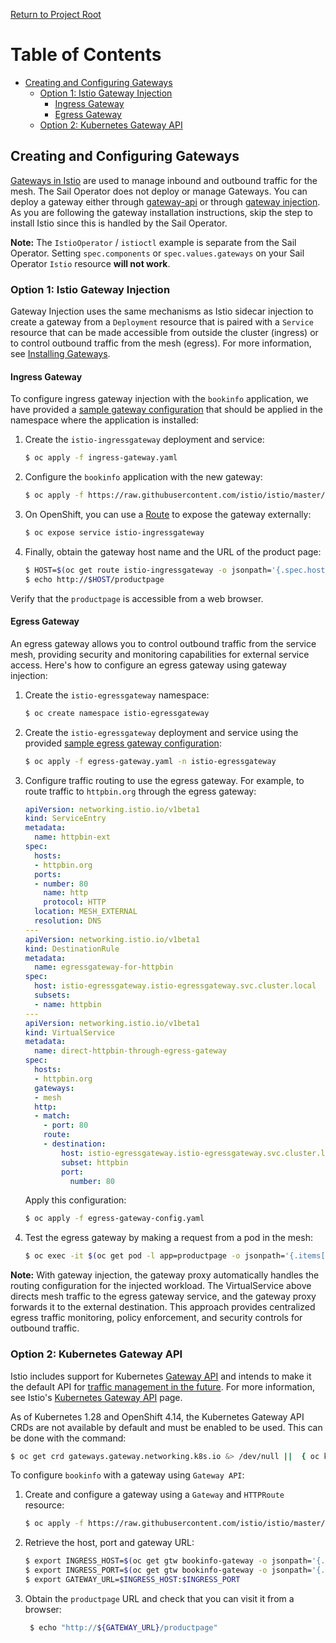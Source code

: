 [Return to Project Root](../README.md)

# Table of Contents

- [Creating and Configuring Gateways](#creating-and-configuring-gateways)
    - [Option 1: Istio Gateway Injection](#option-1-istio-gateway-injection)
        - [Ingress Gateway](#ingress-gateway)
        - [Egress Gateway](#egress-gateway)
    - [Option 2: Kubernetes Gateway API](#option-2-kubernetes-gateway-api)

## Creating and Configuring Gateways

[Gateways in Istio](https://istio.io/latest/docs/concepts/traffic-management/#gateways) are used to manage inbound and outbound traffic for the mesh. The Sail Operator does not deploy or manage Gateways. You can deploy a gateway either through [gateway-api](https://istio.io/latest/docs/tasks/traffic-management/ingress/gateway-api/) or through [gateway injection](https://istio.io/latest/docs/setup/additional-setup/gateway/#deploying-a-gateway). As you are following the gateway installation instructions, skip the step to install Istio since this is handled by the Sail Operator.

**Note:** The `IstioOperator` / `istioctl` example is separate from the Sail Operator. Setting `spec.components` or `spec.values.gateways` on your Sail Operator `Istio` resource **will not work**.

### Option 1: Istio Gateway Injection

Gateway Injection uses the same mechanisms as Istio sidecar injection to create
a gateway from a `Deployment` resource that is paired with a `Service` resource
that can be made accessible from outside the cluster (ingress) or to control
outbound traffic from the mesh (egress). For more information, see
[Installing Gateways](https://istio.io/latest/docs/setup/additional-setup/gateway/#deploying-a-gateway).

#### Ingress Gateway

To configure ingress gateway injection with the `bookinfo` application, we have provided
a [sample gateway configuration](../../chart/samples/ingress-gateway.yaml) that should be applied in the namespace
where the application is installed:

1. Create the `istio-ingressgateway` deployment and service:

    ```sh
    $ oc apply -f ingress-gateway.yaml
    ```

2. Configure the `bookinfo` application with the new gateway:

    ```sh
    $ oc apply -f https://raw.githubusercontent.com/istio/istio/master/samples/bookinfo/networking/bookinfo-gateway.yaml
    ```

3. On OpenShift, you can use a [Route](https://docs.openshift.com/container-platform/4.13/networking/routes/route-configuration.html) to expose the gateway externally: 

    ```sh
    $ oc expose service istio-ingressgateway
    ```

4. Finally, obtain the gateway host name and the URL of the product page:

    ```sh
    $ HOST=$(oc get route istio-ingressgateway -o jsonpath='{.spec.host}')
    $ echo http://$HOST/productpage
    ```

Verify that the `productpage` is accessible from a web browser. 

#### Egress Gateway

An egress gateway allows you to control outbound traffic from the service mesh, providing security and monitoring capabilities for external service access. Here's how to configure an egress gateway using gateway injection:

1. Create the `istio-egressgateway` namespace:

    ```sh
    $ oc create namespace istio-egressgateway
    ```

2. Create the `istio-egressgateway` deployment and service using the provided [sample egress gateway configuration](../../chart/samples/egress-gateway.yaml?raw=1):

    ```sh
    $ oc apply -f egress-gateway.yaml -n istio-egressgateway
    ```

3. Configure traffic routing to use the egress gateway. For example, to route traffic to `httpbin.org` through the egress gateway:

    ```yaml
    apiVersion: networking.istio.io/v1beta1
    kind: ServiceEntry
    metadata:
      name: httpbin-ext
    spec:
      hosts:
      - httpbin.org
      ports:
      - number: 80
        name: http
        protocol: HTTP
      location: MESH_EXTERNAL
      resolution: DNS
    ---
    apiVersion: networking.istio.io/v1beta1
    kind: DestinationRule
    metadata:
      name: egressgateway-for-httpbin
    spec:
      host: istio-egressgateway.istio-egressgateway.svc.cluster.local
      subsets:
      - name: httpbin
    ---
    apiVersion: networking.istio.io/v1beta1
    kind: VirtualService
    metadata:
      name: direct-httpbin-through-egress-gateway
    spec:
      hosts:
      - httpbin.org
      gateways:
      - mesh
      http:
      - match:
        - port: 80
        route:
        - destination:
            host: istio-egressgateway.istio-egressgateway.svc.cluster.local
            subset: httpbin
            port:
              number: 80
    ```

   Apply this configuration:

    ```sh
    $ oc apply -f egress-gateway-config.yaml
    ```

4. Test the egress gateway by making a request from a pod in the mesh:

    ```sh
    $ oc exec -it $(oc get pod -l app=productpage -o jsonpath='{.items[0].metadata.name}') -c productpage -- curl -s http://httpbin.org/ip
    ```

**Note:** With gateway injection, the gateway proxy automatically handles the routing configuration for the injected workload. The VirtualService above directs mesh traffic to the egress gateway service, and the gateway proxy forwards it to the external destination. This approach provides centralized egress traffic monitoring, policy enforcement, and security controls for outbound traffic.

### Option 2: Kubernetes Gateway API

Istio includes support for Kubernetes [Gateway API](https://gateway-api.sigs.k8s.io/) and intends to make it 
the default API for [traffic management in the future](https://istio.io/latest/blog/2022/gateway-api-beta/). For more 
information, see Istio's [Kubernetes Gateway API](https://istio.io/latest/docs/tasks/traffic-management/ingress/gateway-api/) page.

As of Kubernetes 1.28 and OpenShift 4.14, the Kubernetes Gateway API CRDs are 
not available by default and must be enabled to be used. This can be done with 
the command:

```sh
$ oc get crd gateways.gateway.networking.k8s.io &> /dev/null ||  { oc kustomize "github.com/kubernetes-sigs/gateway-api/config/crd?ref=v1.0.0" | oc apply -f -; }
```

To configure `bookinfo` with a gateway using `Gateway API`:

1. Create and configure a gateway using a `Gateway` and `HTTPRoute` resource:

    ```sh
    $ oc apply -f https://raw.githubusercontent.com/istio/istio/master/samples/bookinfo/gateway-api/bookinfo-gateway.yaml
    ```

2. Retrieve the host, port and gateway URL:

    ```sh
    $ export INGRESS_HOST=$(oc get gtw bookinfo-gateway -o jsonpath='{.status.addresses[0].value}')
    $ export INGRESS_PORT=$(oc get gtw bookinfo-gateway -o jsonpath='{.spec.listeners[?(@.name=="http")].port}')
    $ export GATEWAY_URL=$INGRESS_HOST:$INGRESS_PORT
    ```

3. Obtain the `productpage` URL and check that you can visit it from a browser:

   ```sh
    $ echo "http://${GATEWAY_URL}/productpage"
    ```
